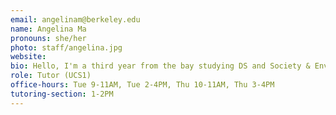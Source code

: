 ```yaml
---
email: angelinam@berkeley.edu
name: Angelina Ma
pronouns: she/her
photo: staff/angelina.jpg
website:
bio: Hello, I'm a third year from the bay studying DS and Society & Environment. I love eating noodles, data8, and my digicam!! So excited to meet all of y'all!
role: Tutor (UCS1)
office-hours: Tue 9-11AM, Tue 2-4PM, Thu 10-11AM, Thu 3-4PM
tutoring-section: 1-2PM
---
```

